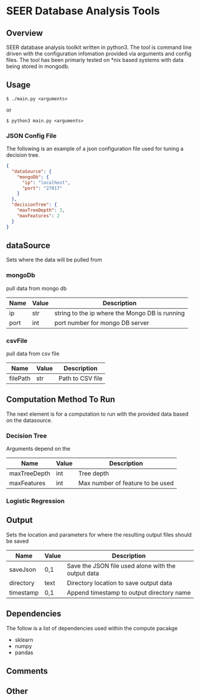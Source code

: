 # SEER Database Analysis Tools



## Overview
SEER database analysis toolkit written in python3. The tool is command line driven with the configuration infomation provided via arguments and config files. The tool has been primariy tested on *nix based systems with data being stored in mongodb.

## Usage

`$ ./main.py <arguments>`

or

`$ python3 main.py <arguments>`

### JSON Config File
The following is an example of a json configuration file used for tuning a decision tree.

```json
{
  "dataSource": {
    "mongoDb": {
      "ip": "localhost",
      "port": "27017"
    }
  },
  "decisionTree": {
    "maxTreeDepth": 3,
    "maxFeatures": 2
  }
}
```
## dataSource
Sets where the data will be pulled from

### mongoDb
pull data from mongo db

| Name | Value | Description                                    |
|------|-------|------------------------------------------------|
| ip   | str   | string to the ip where the Mongo DB is running |
| port | int   | port number for mongo DB server                |


### csvFile
pull data from csv file

| Name     | Value | Description      |
|----------|-------|------------------|
| filePath | str   | Path to CSV file |

## Computation Method To Run
The next element is for a computation to run with the provided data based on the datasource.


### Decision Tree
Arguments depend on the 

| Name         | Value   | Description                      |
|--------------|---------|----------------------------------|
| maxTreeDepth | int     | Tree depth                       |
| maxFeatures  | int     | Max number of feature to be used |

### Logistic Regression

## Output
Sets the location and parameters for where the resulting output files should be saved

| Name       | Value  | Description                                        |
|------------|--------|----------------------------------------------------|
| saveJson   | 0,1    | Save the JSON file used alone with the output data |
| directory  | text   | Directory location to save output data             |
| timestamp  | 0,1    | Append timestamp to output directory name          | 

## Dependencies
The follow is a list of dependencies used within the compute pacakge
* sklearn
* numpy
* pandas

## Comments

## Other